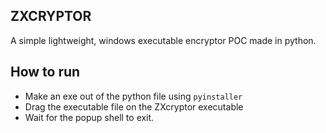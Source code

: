 ## ZXCRYPTOR
A simple lightweight, windows executable encryptor POC made in python.

## How to run
- Make an exe out of the python file using `pyinstaller`
- Drag the executable file on the ZXcryptor executable
- Wait for the popup shell to exit.

